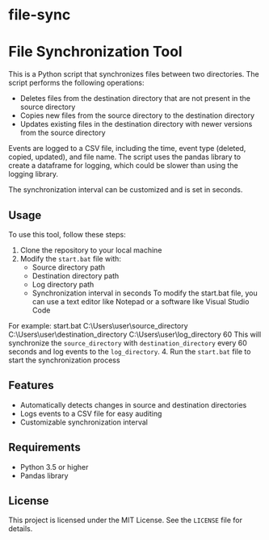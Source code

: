 # file-sync


# File Synchronization Tool

This is a Python script that synchronizes files between two directories. The script performs the following operations:

- Deletes files from the destination directory that are not present in the source directory
- Copies new files from the source directory to the destination directory
- Updates existing files in the destination directory with newer versions from the source directory

Events are logged to a CSV file, including the time, event type (deleted, copied, updated), and file name. The script uses the pandas library to create a dataframe for logging, which could be slower than using the logging library.

The synchronization interval can be customized and is set in seconds.

## Usage

To use this tool, follow these steps:

1. Clone the repository to your local machine
2. Modify the `start.bat` file with:
    - Source directory path
    - Destination directory path
    - Log directory path
    - Synchronization interval in seconds
 To modify the start.bat file, you can use a text editor like Notepad or a software like Visual Studio Code
 
 For example:
  start.bat C:\Users\user\source_directory C:\Users\user\destination_directory C:\Users\user\log_directory 60
 This will synchronize the `source_directory` with `destination_directory` every 60 seconds and log events to the `log_directory`.
4. Run the `start.bat` file to start the synchronization process

## Features

- Automatically detects changes in source and destination directories
- Logs events to a CSV file for easy auditing
- Customizable synchronization interval

## Requirements

- Python 3.5 or higher
- Pandas library

## License

This project is licensed under the MIT License. See the `LICENSE` file for details.

